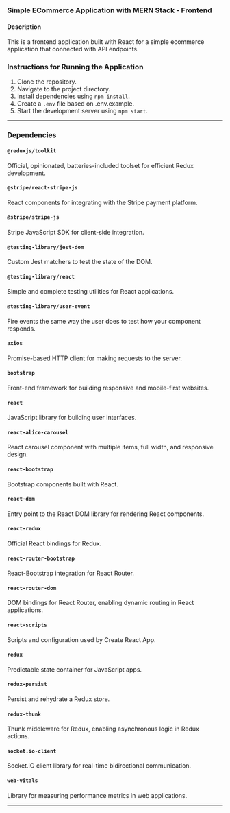 ### Simple ECommerce Application with MERN Stack - Frontend

#### Description
This is a frontend application built with React for a simple ecommerce application that connected with API endpoints.

### Instructions for Running the Application

1. Clone the repository.
2. Navigate to the project directory.
3. Install dependencies using `npm install`.
4. Create a `.env` file based on .env.example.
5. Start the development server using `npm start`.

---

### Dependencies

#### `@reduxjs/toolkit`
Official, opinionated, batteries-included toolset for efficient Redux development.

#### `@stripe/react-stripe-js`
React components for integrating with the Stripe payment platform.

#### `@stripe/stripe-js`
Stripe JavaScript SDK for client-side integration.

#### `@testing-library/jest-dom`
Custom Jest matchers to test the state of the DOM.

#### `@testing-library/react`
Simple and complete testing utilities for React applications.

#### `@testing-library/user-event`
Fire events the same way the user does to test how your component responds.

#### `axios`
Promise-based HTTP client for making requests to the server.

#### `bootstrap`
Front-end framework for building responsive and mobile-first websites.

#### `react`
JavaScript library for building user interfaces.

#### `react-alice-carousel`
React carousel component with multiple items, full width, and responsive design.

#### `react-bootstrap`
Bootstrap components built with React.

#### `react-dom`
Entry point to the React DOM library for rendering React components.

#### `react-redux`
Official React bindings for Redux.

#### `react-router-bootstrap`
React-Bootstrap integration for React Router.

#### `react-router-dom`
DOM bindings for React Router, enabling dynamic routing in React applications.

#### `react-scripts`
Scripts and configuration used by Create React App.

#### `redux`
Predictable state container for JavaScript apps.

#### `redux-persist`
Persist and rehydrate a Redux store.

#### `redux-thunk`
Thunk middleware for Redux, enabling asynchronous logic in Redux actions.

#### `socket.io-client`
Socket.IO client library for real-time bidirectional communication.

#### `web-vitals`
Library for measuring performance metrics in web applications.

---